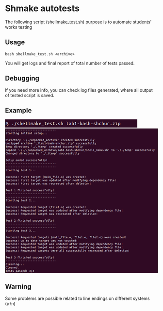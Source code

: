 # Shmake autotests
The following script (shellmake_test.sh) purpose is to automate students' works testing 

## Usage 

    bash shellmake_test.sh <archive>

You will get logs and final report of total number of tests passed.

## Debugging

If you need more info, you can check log files generated, where all output of tested script is saved.

## Example

![command.png](images/command.png)
![logs.png](images/logs.png)

## Warning 

Some problems are possible related to line endings on different systems (\r\n)